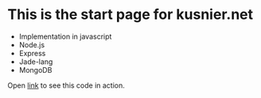 This is the start page for kusnier.net
=============
* Implementation in javascript
* Node.js
* Express
* Jade-lang
* MongoDB

Open [link](http://kusnier.net) to see this code in action.

